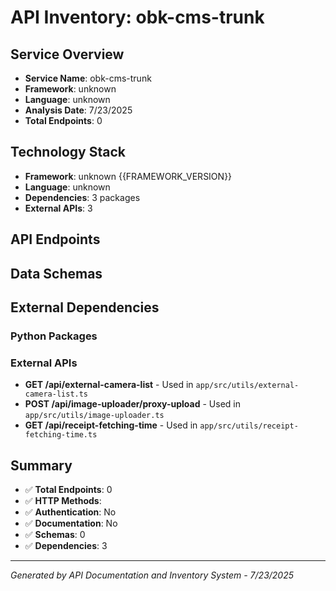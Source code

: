 # API Inventory: obk-cms-trunk

## Service Overview

- **Service Name**: obk-cms-trunk
- **Framework**: unknown
- **Language**: unknown
- **Analysis Date**: 7/23/2025
- **Total Endpoints**: 0

## Technology Stack

- **Framework**: unknown {{FRAMEWORK_VERSION}}
- **Language**: unknown
- **Dependencies**: 3 packages
- **External APIs**: 3

## API Endpoints



## Data Schemas



## External Dependencies

### Python Packages


### External APIs
- **GET /api/external-camera-list** - Used in `app/src/utils/external-camera-list.ts`
- **POST /api/image-uploader/proxy-upload** - Used in `app/src/utils/image-uploader.ts`
- **GET /api/receipt-fetching-time** - Used in `app/src/utils/receipt-fetching-time.ts`


## Summary

- ✅ **Total Endpoints**: 0
- ✅ **HTTP Methods**: 
- ✅ **Authentication**: No
- ✅ **Documentation**: No
- ✅ **Schemas**: 0
- ✅ **Dependencies**: 3

---

*Generated by API Documentation and Inventory System - 7/23/2025* 